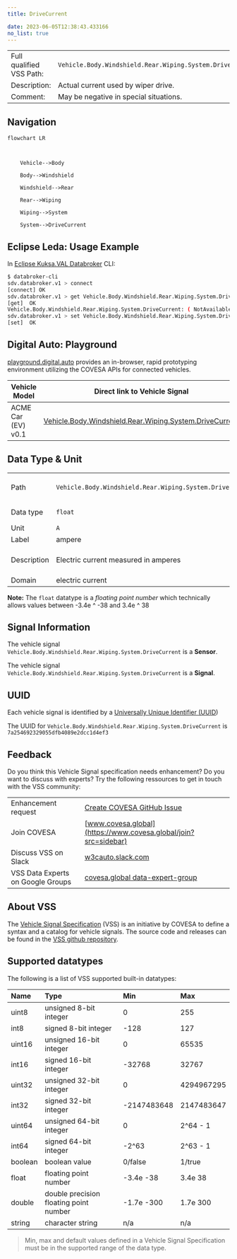 ```yaml
---
title: DriveCurrent

date: 2023-06-05T12:38:43.433166
no_list: true
---
```



| | |
|---|---|
| Full qualified VSS Path: | `Vehicle.Body.Windshield.Rear.Wiping.System.DriveCurrent` |
| Description: | Actual current used by wiper drive. |
| Comment: | May be negative in special situations. |

## Navigation

```mermaid
flowchart LR



    Vehicle-->Body

    Body-->Windshield

    Windshield-->Rear

    Rear-->Wiping

    Wiping-->System

    System-->DriveCurrent

```

## Eclipse Leda: Usage Example

In [Eclipse Kuksa.VAL Databroker](https://github.com/eclipse/kuksa.val/tree/master/kuksa_databroker) CLI:



```bash
$ databroker-cli
sdv.databroker.v1 > connect
[connect] OK
sdv.databroker.v1 > get Vehicle.Body.Windshield.Rear.Wiping.System.DriveCurrent
[get]  OK
Vehicle.Body.Windshield.Rear.Wiping.System.DriveCurrent: ( NotAvailable )
sdv.databroker.v1 > set Vehicle.Body.Windshield.Rear.Wiping.System.DriveCurrent 0
[set]  OK
```

## Digital Auto: Playground

[playground.digital.auto](http://digital.auto) provides an in-browser, rapid prototyping environment utilizing the COVESA APIs for connected vehicles. 

| Vehicle Model | Direct link to Vehicle Signal |
|---|---|
| ACME Car (EV) v0.1 | [Vehicle.Body.Windshield.Rear.Wiping.System.DriveCurrent](https://digitalauto.netlify.app/model/STLWzk1WyqVVLbfymb4f/cvi/list/Vehicle.Body.Windshield.Rear.Wiping.System.DriveCurrent/) |

## Data Type & Unit

| | | |
|---|---|---|
| Path | `Vehicle.Body.Windshield.Rear.Wiping.System.DriveCurrent` | [VSS: Addressing nodes](https://covesa.github.io/vehicle_signal_specification/rule_set/basics/) |
| Data type | `float` | [VSS: Datatypes](https://covesa.github.io/vehicle_signal_specification/rule_set/data_entry/data_types/) |
| Unit | `A` | [VSS: Units](https://covesa.github.io/vehicle_signal_specification/rule_set/data_entry/data_unit_types/) |
| Label | ampere | |
| Description | Electric current measured in amperes | [VSS: Sensors & Actuators](https://covesa.github.io/vehicle_signal_specification/rule_set/data_entry/sensor_actuator/) |
| Domain | electric current | [](https://covesa.github.io/vehicle_signal_specification/rule_set/data_entry/data_unit_types/) |










**Note:** The `float` datatype is a *floating point number* which technically allows values between -3.4e ^ -38 and 3.4e ^ 38




## Signal Information





The vehicle signal `Vehicle.Body.Windshield.Rear.Wiping.System.DriveCurrent` is a **Sensor**.

The vehicle signal `Vehicle.Body.Windshield.Rear.Wiping.System.DriveCurrent` is a **Signal**.



## UUID

Each vehicle signal is identified by a [Universally Unique Identifier (UUID](https://en.wikipedia.org/wiki/Universally_unique_identifier))

The UUID for `Vehicle.Body.Windshield.Rear.Wiping.System.DriveCurrent` is `7a254692329055dfb4089e2dcc1d4ef3`


## Feedback

Do you think this Vehicle Signal specification needs enhancement? Do you want to discuss with experts? Try the following ressources to get in touch with the VSS community:

| | |
|---|---|
| Enhancement request | [Create COVESA GitHub Issue](https://github.com/COVESA/vehicle_signal_specification/issues/new?body=Please+describe+your+feedback&title=Signal+feedback+Vehicle.Body.Windshield.Rear.Wiping.System.DriveCurrent) |
| Join COVESA | [www.covesa.global](https://www.covesa.global/join?src=sidebar) |
| Discuss VSS on Slack | [w3cauto.slack.com](http://w3cauto.slack.com/) |
| VSS Data Experts on Google Groups | [covesa.global data-expert-group](https://groups.google.com/a/covesa.global/g/data-expert-group) |

## About VSS

The [Vehicle Signal Specification](https://covesa.github.io/vehicle_signal_specification/) (VSS)
is an initiative by COVESA to define a syntax and a catalog for vehicle signals.
The source code and releases can be found in the [VSS github repository](https://github.com/COVESA/vehicle_signal_specification).

## Supported datatypes

The following is a list of VSS supported built-in datatypes:

Name       | Type                       | Min  | Max
:----------|:---------------------------|:-----|:---
uint8      | unsigned 8-bit integer     | 0    | 255
int8       | signed 8-bit integer       | -128 | 127
uint16     | unsigned 16-bit integer    |  0   | 65535
int16      | signed 16-bit integer      | -32768 | 32767
uint32     | unsigned 32-bit integer    | 0 | 4294967295
int32      | signed 32-bit integer      | -2147483648 | 2147483647
uint64     | unsigned 64-bit integer    | 0    | 2^64 - 1
int64      | signed 64-bit integer      | -2^63 | 2^63 - 1
boolean    | boolean value              | 0/false | 1/true
float      | floating point number      | -3.4e -38 | 3.4e 38
double     | double precision floating point number | -1.7e -300 | 1.7e 300
string     | character string           | n/a  | n/a

> Min, max and default values defined in a Vehicle Signal Specification must be in the supported range of the data type.
